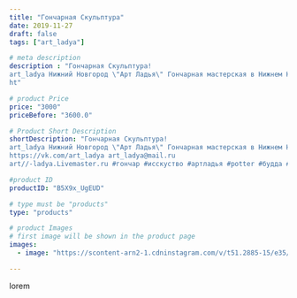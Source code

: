 ```yaml
---
title: "Гончарная Скульптура"
date: 2019-11-27
draft: false
tags: ["art_ladya"]

# meta description
description : "Гончарная Скульптура! 
art_ladya Нижний Новгород \"Арт Ладья\" Гончарная мастерская в Нижнем Новгороде. Изготовление керамики и мастер//-классы по обучению. 
ht"

# product Price
price: "3000"
priceBefore: "3600.0"

# Product Short Description
shortDescription: "Гончарная Скульптура! 
art_ladya Нижний Новгород \"Арт Ладья\" Гончарная мастерская в Нижнем Новгороде. Изготовление керамики и мастер//-классы по обучению. 
https://vk.com/art_ladya art_ladya@mail.ru 
art//-ladya.Livemaster.ru #гончар #исскуство #артладья #potter #будда #керамикаручнаяработа #гончарнаямастерская #керамиканазаказ #handmade #посудаизглины #керамика #гончарнаяпосуда #эксклюзивнаякерамика #dishes #decor #ceramicar #nntoday #claygoods #фестиваль #earthenware #ceramic #design #artladya #мастеркласс #нижнийновгород #ceramicart #скульптура #гончарныйкруг #clay #авторскаякерамика"

#product ID
productID: "B5X9x_UgEUD"

# type must be "products"
type: "products"

# product Images
# first image will be shown in the product page
images:
  - image: "https://scontent-arn2-1.cdninstagram.com/v/t51.2885-15/e35/79249769_682351005505218_7207633800967114680_n.jpg?se=8&tp=1&_nc_ht=scontent-arn2-1.cdninstagram.com&_nc_cat=106&_nc_ohc=mK5TqaAgR5UAX_ZEb_F&ccb=7-4&oh=548c2305a26a4e7fa3f80342d9995452&oe=60840A40&_nc_sid=86f79a&ig_cache_key=MjE4NjQ4Nzg2MDE5Mjg4ODA2Nw%3D%3D.2-ccb7-4"

---
```

lorem
